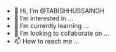 - 👋 Hi, I’m @TABISHHUSSAINGH
- 👀 I’m interested in ...
- 🌱 I’m currently learning ...
- 💞️ I’m looking to collaborate on ...
- 📫 How to reach me ...

<!---
TABISHHUSSAINGH/TABISHHUSSAINGH is a ✨ special ✨ repository because its `README.md` (this file) appears on your GitHub profile.
You can click the Preview link to take a look at your changes.
--->
